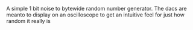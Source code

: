 A simple 1 bit noise to bytewide random number generator.
The dacs are meanto to display on an oscilloscope to
get an intuitive feel for just how random it really is
